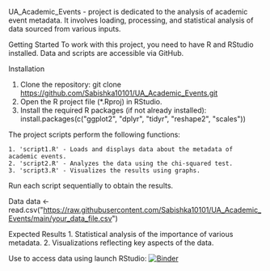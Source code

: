 UA_Academic_Events - project is dedicated to the analysis of academic event metadata. It involves loading, processing, and statistical analysis of data sourced from various inputs.

Getting Started
To work with this project, you need to have R and RStudio installed. Data and scripts are accessible via GitHub.

Installation
1. Clone the repository:
   git clone https://github.com/Sabishka10101/UA_Academic_Events.git
3. Open the R project file (*.Rproj) in RStudio.
4. Install the required R packages (if not already installed):
   install.packages(c("ggplot2", "dplyr", "tidyr", "reshape2", "scales"))
   
The project scripts perform the following functions:

    1. 'script1.R' - Loads and displays data about the metadata of academic events.
    2. 'script2.R' - Analyzes the data using the chi-squared test.
    3. 'script3.R' - Visualizes the results using graphs.

Run each script sequentially to obtain the results.

Data
data <- read.csv("https://raw.githubusercontent.com/Sabishka10101/UA_Academic_Events/main/your_data_file.csv")

Expected Results
    1. Statistical analysis of the importance of various metadata.
    2. Visualizations reflecting key aspects of the data.

Use to access data using launch RStudio: [![Binder](https://mybinder.org/badge_logo.svg)](https://mybinder.org/v2/gh/Sabishka10101/UA_Academic_Events/main)
